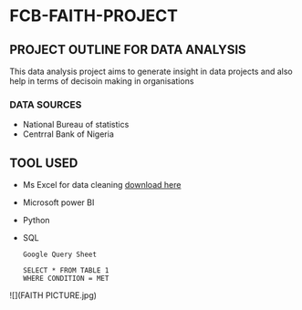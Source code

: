 # FCB-FAITH-PROJECT
## PROJECT OUTLINE FOR DATA ANALYSIS
This data analysis project aims to generate insight in data projects and also help in terms of decisoin making in organisations
### DATA SOURCES 
- National Bureau of statistics
- Centrral Bank of Nigeria
## TOOL USED
- Ms Excel for data cleaning [download here](https://microsoft.com)
- Microsoft power BI
- Python
- SQL


  ```
  Google Query Sheet
  
  SELECT * FROM TABLE 1
  WHERE CONDITION = MET
  
  ```
![](FAITH PICTURE.jpg)

